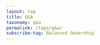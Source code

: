```yaml
---
layout: tag
title: Q&A
taxonomy: q&a
permalink: /tags/q&a/
subscribe-tag: Balanced Ownership
---
```

